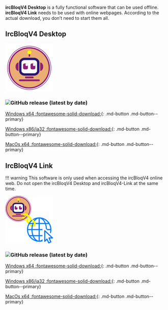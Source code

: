 **ircBloqV4 Desktop** is a fully functional software that can be used offline. **ircBloqV4 Link** needs to be used with online webpages. According to the actual download, you don’t need to start them all.

## IrcBloqV4 Desktop

![](assets/IrcBloq.png)

### ![GitHub release (latest by date)](https://img.shields.io/github/v/release/ircbloqcc/ircbloq-releases)

[Windows x64 :fontawesome-solid-download:](https://github.com/ircbloqcc/ircbloq-releases/releases/download/V4.1.2/ircBloqV4Desktop-4.1.2-win-x64.zip){: .md-button  .md-button--primary}

[Windows x86/ia32 :fontawesome-solid-download:](https://github.com/ircbloqcc/ircbloq-releases/releases/download/V4.1.2/ircBloqV4Desktop-4.1.2-win-x86.zip){: .md-button  .md-button--primary}

[MacOs x64 :fontawesome-solid-download:](https://github.com/ircbloqcc/ircbloq-releases/releases/download/V4.1.2/ircBloqV4Desktop-4.1.2-mac.zip){: .md-button  .md-button--primary}

## IrcBloqV4 Link

!!! warning
    This software is only used when accessing the ircBloqV4 online web. Do not open the ircBloqV4 Desktop and ircBloqV4-Link at the same time.

![](assets/IrcBloq-Link.png) 

### ![GitHub release (latest by date)](https://img.shields.io/github/v/release/ircbloqcc/ircbloq-link-releases)

[Windows x64 :fontawesome-solid-download:](https://github.com/ircbloqcc/ircbloq-link-releases/releases/download/V4.1.2/ircBloqV4Link-V4.1.2-win-x64.zip){: .md-button  .md-button--primary}

[Windows x86/ia32 :fontawesome-solid-download:](https://github.com/ircbloqcc/ircbloq-link-releases/releases/download/V4.1.2/ircBloqV4Link-V4.1.2-win-x86.zip){: .md-button  .md-button--primary}

[MacOs x64 :fontawesome-solid-download:](https://github.com/ircbloqcc/ircbloq-link-releases/releases/download/V4.1.2/ircBloqV4Link-V4.1.2-mac.zip){: .md-button  .md-button--primary}
